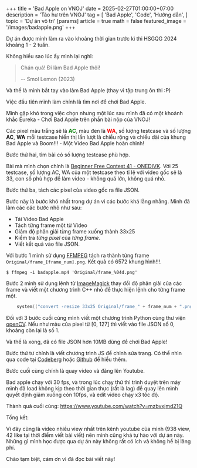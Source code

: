 +++
title = 'Bad Apple on VNOJ'
date = 2025-02-27T01:00:00+07:00
description = 'Táo hư trên VNOJ'
tag = [
	'Bad Apple',
	'Code',
	'Hướng dẫn',
]
topic = 'Dự án vô tri'
[params]
	article = true
	math = false
featured_image = '/images/badapple.png'
+++

Dự án được mình làm ra vào khoảng thời gian trước kì thi HSGQG 2024 khoảng 1 - 2 tuần. 

Không hiểu sao lúc ấy mình lại nghĩ:

> Chán quá! Đi làm Bad Apple thôi!
> 
> -- Smol Lemon (2023)

Và thế là mình bắt tay vào làm Bad Apple (thay vì tập trung ôn thi :P)

Việc đầu tiên mình làm chính là tìm nơi để chơi Bad Apple. 

Mình gặp khó trong việc chọn nhưng một lúc sau mình đã có một khoảnh khắc Eureka - Chơi Bad Apple trên phần bài nộp của VNOJ!

Các pixel màu trắng sẽ là <strong><span style="color:Green;">AC</span></strong>, màu đen là <strong><span style="color:Red;">WA</span></strong>, số lượng testcase và số lượng **AC**, **WA** mỗi testcase hiển thị lần lượt là chiều rộng và chiều dài của khung Bad Apple và Boom!!! - Một Video Bad Apple hoàn chỉnh!

Bước thứ hai, tìm bài có số lượng testcase phù hợp.

Bài mà mình chọn chính là [Beginner Free Contest 41 - ONEDIVK](https://oj.vnoi.info/problem/fcb041_onedivk). Với 25 testcase, số lượng AC, WA của một testcase theo tỉ lệ với video gốc sẽ là 33, con số phù hợp để làm video - không quá lớn, không quá nhỏ.

Bước thứ ba, tách các pixel của video gốc ra file JSON.

Bước này là bước khó nhất trong dự án vì các bước khá lằng nhằng. Mình đã làm các các bước nhỏ như sau:
- Tải Video Bad Apple
- Tách từng frame một từ Video
- Giảm độ phân giải từng frame xuống thành 33x25
- Kiểm tra *từng pixel* của *từng frame*.
- Viết kết quả vào file JSON.

Với bước 1 mình sử dụng [FFMPEG](https://ffmpeg.org/) tách ra thành từng frame `Original/frame_[frame_num].png`. Kết quả có 6572 khung hình!!!.

```shell
$ ffmpeg -i badapple.mp4 'Original/frame_%04d.png'
```

Bước 2 mình sử dụng lệnh từ [ImageMagick](https://imagemagick.org/) thay đổi độ phân giải của các frame và viết một chương trình C++ nhỏ để thực hiện lệnh cho từng frame một.

```C++
	system(("convert -resize 33x25 Original/frame_" + frame_num + ".png Low_Res_33x25/frame_" + frame_num + ".png").c_str());
```

Đối với 3 bước cuối cùng mình viết một chương trình Python cùng thư viện [openCV](https://opencv.org/). Nếu như màu của pixel từ [0, 127] thì viết vào file JSON số 0, khoảng còn lại là số 1.

Và thế là xong, đã có file JSON hơn 10MB dùng để chơi Bad Apple!

Bước thứ tư chính là viết chương trình JS để chỉnh sửa trang. Có thể nhìn qua code tại [Codeberg](https://codeberg.org/SmolLemon/Bad-Apple/src/branch/main/userscript.js) hoặc [Github](https://github.com/SmolLemon/Bad-Apple/blob/main/userscript.js) để hiểu thêm.

Bước cuối cùng chính là quay video và đăng lên Youtube.

Bad apple chạy với 30 fps, và trong lúc chạy thử thì trình duyệt trên máy mình đã load không kịp theo thời gian thực (rất là lag) để quay lên mình quyết định giảm xuống còn 10fps, và edit video chạy x3 tốc độ.

Thành quả cuối cùng: <https://www.youtube.com/watch?v=mzbvxjmd21Q>

Tổng kết:

Vì đây cũng là video nhiều view nhất trên kênh youtube của mình (938 view, 42 like tại thời điểm viết bài viết) nên mình cũng khá tự hào với dự án này. Những gì mình học được qua dự án này không rất có ích và không hề bị lãng phí.

Chào tạm biệt, cảm ơn vì đã đọc bài viết này!